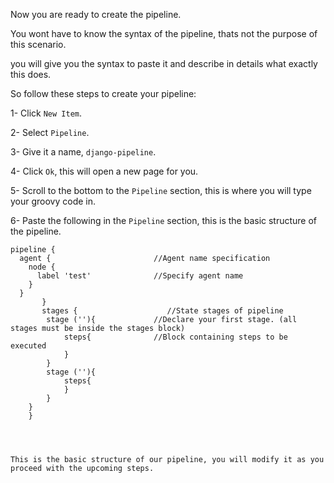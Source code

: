 Now you are ready to create the pipeline.

You wont have to know the syntax of the pipeline, thats not the purpose of this scenario.

you will give you the syntax to paste it and describe in details what exactly this does.

So follow these steps to create your pipeline:

1- Click `New Item`.

2- Select `Pipeline`.

3- Give it a name, `django-pipeline`.

4- Click `Ok`, this will open a new page for you.

5- Scroll to the bottom to the `Pipeline` section, this is where you will type your groovy code in.

6- Paste the following in the `Pipeline` section, this is the basic structure of the pipeline.


```
pipeline {
  agent {                       //Agent name specification
    node {
      label 'test'              //Specify agent name
    }
  }
       }
	   stages {                    //State stages of pipeline
		stage (''){             //Declare your first stage. (all stages must be inside the stages block)
			steps{              //Block containing steps to be executed
			}
		}
		stage (''){
			steps{
			}
		}
	}
    }




This is the basic structure of our pipeline, you will modify it as you proceed with the upcoming steps.
